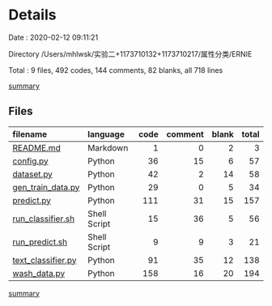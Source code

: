 # Details

Date : 2020-02-12 09:11:21

Directory /Users/mhlwsk/实验二+1173710132+1173710217/属性分类/ERNIE

Total : 9 files,  492 codes, 144 comments, 82 blanks, all 718 lines

[summary](results.md)

## Files
| filename | language | code | comment | blank | total |
| :--- | :--- | ---: | ---: | ---: | ---: |
| [README.md](/README.md) | Markdown | 1 | 0 | 2 | 3 |
| [config.py](/config.py) | Python | 36 | 15 | 6 | 57 |
| [dataset.py](/dataset.py) | Python | 42 | 2 | 14 | 58 |
| [gen_train_data.py](/gen_train_data.py) | Python | 29 | 0 | 5 | 34 |
| [predict.py](/predict.py) | Python | 111 | 31 | 15 | 157 |
| [run_classifier.sh](/run_classifier.sh) | Shell Script | 15 | 36 | 5 | 56 |
| [run_predict.sh](/run_predict.sh) | Shell Script | 9 | 9 | 3 | 21 |
| [text_classifier.py](/text_classifier.py) | Python | 91 | 35 | 12 | 138 |
| [wash_data.py](/wash_data.py) | Python | 158 | 16 | 20 | 194 |

[summary](results.md)